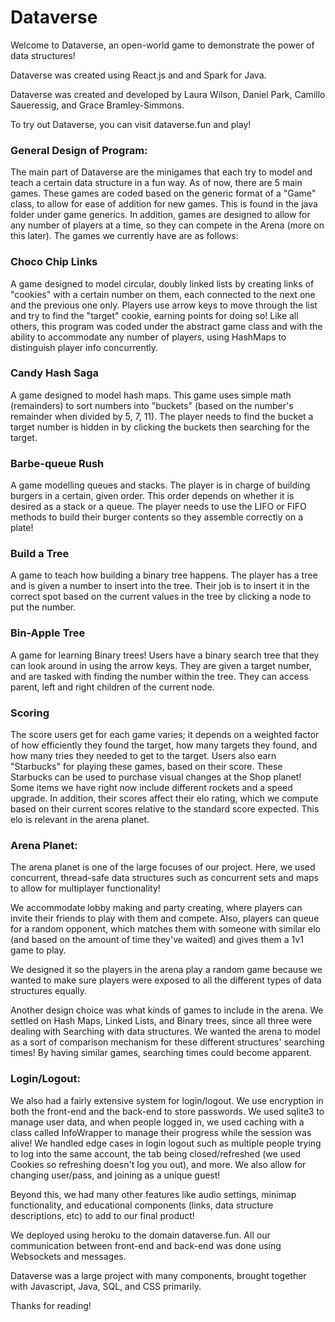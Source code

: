 # Dataverse 

Welcome to Dataverse, an open-world game to demonstrate the power of data structures!

Dataverse was created using React.js and and Spark for Java.

Dataverse was created and developed by Laura Wilson, Daniel Park, Camillo Saueressig, and Grace Bramley-Simmons. 


To try out Dataverse, you can visit dataverse.fun and play!


### General Design of Program:
The main part of Dataverse are the minigames that each try to model and teach a certain data structure in a fun way. As of now, there are 5 main games. These games are coded based on the generic format of a "Game" class, to allow for ease of addition for new games. This is found in the java folder under game generics. In addition, games are designed to allow for any number of players at a time, so they can compete in the Arena (more on this later). The games we currently have are as follows:

### Choco Chip Links 
A game designed to model circular, doubly linked lists by creating links of "cookies" with a certain number on them, each connected to the next one and the previous one only. Players use arrow keys to move through the list and try to find the "target" cookie, earning points for doing so! Like all others, this program was coded under the abstract game class and with the ability to accommodate any number of players, using HashMaps to distinguish player info concurrently.

### Candy Hash Saga 
A game designed to model hash maps. This game uses simple math (remainders) to sort numbers into "buckets" (based on the number's remainder when divided by 5, 7, 11). The player needs to find the bucket a target number is hidden in by clicking the buckets then searching for the target.

### Barbe-queue Rush 
A game modelling queues and stacks. The player is in charge of building burgers in a certain, given order. This order depends on whether it is desired as a stack or a queue. The player needs to use the LIFO or FIFO methods to build their burger contents so they assemble correctly on a plate!

### Build a Tree 
A game to teach how building a binary tree happens. The player has a tree and is given a number to insert into the tree. Their job is to insert it in the correct spot based on the current values in the tree by clicking a node to put the number.

### Bin-Apple Tree 
A game for learning Binary trees! Users have a binary search tree that they can look around in using the arrow keys. They are given a target number, and are tasked with finding the number within the tree. They can access parent, left and right children of the current node.

### Scoring
The score users get for each game varies; it depends on a weighted factor of how efficiently they found the target, how many targets they found, and how many tries they needed to get to the target. Users also earn "Starbucks" for playing these games, based on their score. These Starbucks can be used to purchase visual changes at the Shop planet! Some items we have right now include different rockets and a speed upgrade. In addition, their scores affect their elo rating, which we compute based on their current scores relative to the standard score expected. This elo is relevant in the arena planet.


### Arena Planet:
The arena planet is one of the large focuses of our project. Here, we used concurrent, thread-safe data structures such as concurrent sets and maps to allow for multiplayer functionality! 

We accommodate lobby making and party creating, where players can invite their friends to play with them and compete. Also, players can queue for a random opponent, which matches them with someone with similar elo (and based on the amount of time they've waited) and gives them a 1v1 game to play.

We designed it so the players in the arena play a random game because we wanted to make sure players were exposed to all the different types of data structures equally. 

Another design choice was what kinds of games to include in the arena. We settled on Hash Maps, Linked Lists, and Binary trees, since all three were dealing with Searching with data structures. We wanted the arena to model as a sort of comparison mechanism for these different structures' searching times! By having similar games, searching times could become apparent.


### Login/Logout:
We also had a fairly extensive system for login/logout. We use encryption in both the front-end and the back-end to store passwords. We used sqlite3 to manage user data, and when people logged in, we used caching with a class called InfoWrapper to manage their progress while the session was alive! We handled edge cases in login logout such as multiple people trying to log into the same account, the tab being closed/refreshed (we used Cookies so refreshing doesn't log you out), and more. We also allow for changing user/pass, and joining as a unique guest!


Beyond this, we had many other features like audio settings, minimap functionality, and educational components (links, data structure descriptions, etc) to add to our final product!

We deployed using heroku to the domain dataverse.fun. All our communication between front-end and back-end was done using Websockets and messages.


Dataverse was a large project with many components, brought together with Javascript, Java, SQL, and CSS primarily. 

Thanks for reading!

